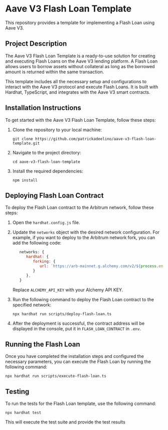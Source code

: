 # Aave V3 Flash Loan Template

This repository provides a template for implementing a Flash Loan using Aave V3.

## Project Description

The Aave V3 Flash Loan Template is a ready-to-use solution for creating and executing Flash Loans on the Aave V3 lending platform. A Flash Loan allows users to borrow assets without collateral as long as the borrowed amount is returned within the same transaction.

This template includes all the necessary setup and configurations to interact with the Aave V3 protocol and execute Flash Loans. It is built with Hardhat, TypeScript, and integrates with the Aave V3 smart contracts.

## Installation Instructions

To get started with the Aave V3 Flash Loan Template, follow these steps:

1. Clone the repository to your local machine:
   ```
   git clone https://github.com/patrickadeelino/aave-v3-flash-loan-template.git
   ```

2. Navigate to the project directory:
   ```
   cd aave-v3-flash-loan-template
   ```

3. Install the required dependencies:
   ```
   npm install
   ```

## Deploying Flash Loan Contract

To deploy the Flash Loan contract to the Arbitrum network, follow these steps:

1. Open the `hardhat.config.js` file.

2. Update the `networks` object with the desired network configuration. For example, if you want to deploy to the Arbitrum network fork, you can add the following code:

   ```javascript
      networks: {
         hardhat: {
            forking: {
               url: `https://arb-mainnet.g.alchemy.com/v2/${process.env.ALCHEMY_API_KEY}`,
            }
         },
      }
   ```

   Replace `ALCHEMY_API_KEY` with your Alchemy API KEY.

3. Run the following command to deploy the Flash Loan contract to the specified network:

   ```
   npx hardhat run scripts/deploy-flash-loan.ts
   ```

5. After the deployment is successful, the contract address will be displayed in the console, put it in `FLASH_LOAN_CONTRACT` in `.env`.

## Running the Flash Loan

Once you have completed the installation steps and configured the necessary parameters, you can execute the Flash Loan by running the following command:

```
npx hardhat run scripts/execute-flash-loan.ts
```

## Testing

To run the tests for the Flash Loan template, use the following command:

```
npx hardhat test
```

This will execute the test suite and provide the test results